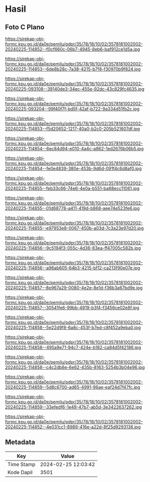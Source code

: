 # Hasil

## Foto C Plano

https://sirekap-obj-formc.kpu.go.id/da0e/pemilu/pdpr/35/78/18/10/02/3578181002002-20240225-114852--f0cf660c-06b7-4945-8eb6-baf912ce1d5a.jpg

https://sirekap-obj-formc.kpu.go.id/da0e/pemilu/pdpr/35/78/18/10/02/3578181002002-20240225-114853--6de8b28c-7a38-4215-b7f8-f30970b9f824.jpg

https://sirekap-obj-formc.kpu.go.id/da0e/pemilu/pdpr/35/78/18/10/02/3578181002002-20240225-093108--39140de3-34ec-455e-92dc-43c829fc4635.jpg

https://sirekap-obj-formc.kpu.go.id/da0e/pemilu/pdpr/35/78/18/10/02/3578181002002-20240225-093204--99f40f7f-bd5f-42af-b722-9a334d51fb2c.jpg

https://sirekap-obj-formc.kpu.go.id/da0e/pemilu/pdpr/35/78/18/10/02/3578181002002-20240225-114853--f5d20652-1217-40a0-b2c0-205b521607df.jpg

https://sirekap-obj-formc.kpu.go.id/da0e/pemilu/pdpr/35/78/18/10/02/3578181002002-20240225-114854--6ec84d94-e010-4a4c-a862-1ed2676b06b5.jpg

https://sirekap-obj-formc.kpu.go.id/da0e/pemilu/pdpr/35/78/18/10/02/3578181002002-20240225-114854--fe0e4839-380e-453b-9d6d-091f4c6d8af0.jpg

https://sirekap-obj-formc.kpu.go.id/da0e/pemilu/pdpr/35/78/18/10/02/3578181002002-20240225-114855--feb33c66-74e6-4e0a-b551-ba68ecc11061.jpg

https://sirekap-obj-formc.kpu.go.id/da0e/pemilu/pdpr/35/78/18/10/02/3578181002002-20240225-114855--01d68778-a411-419d-b868-aee74e523fe6.jpg

https://sirekap-obj-formc.kpu.go.id/da0e/pemilu/pdpr/35/78/18/10/02/3578181002002-20240225-114855--e97953e8-0067-450b-a03d-7c3a23e97d20.jpg

https://sirekap-obj-formc.kpu.go.id/da0e/pemilu/pdpr/35/78/18/10/02/3578181002002-20240225-114856--9c5194f3-055c-4d36-83ea-ff47005c582b.jpg

https://sirekap-obj-formc.kpu.go.id/da0e/pemilu/pdpr/35/78/18/10/02/3578181002002-20240225-114856--a96ab605-64b3-4215-bf12-ca213f90e07e.jpg

https://sirekap-obj-formc.kpu.go.id/da0e/pemilu/pdpr/35/78/18/10/02/3578181002002-20240225-114857--8e967a29-0080-4e2e-8e1d-f36b3a67bd9e.jpg

https://sirekap-obj-formc.kpu.go.id/da0e/pemilu/pdpr/35/78/18/10/02/3578181002002-20240225-114857--30541fe6-99bb-4919-b3f4-f3456ce02e8f.jpg

https://sirekap-obj-formc.kpu.go.id/da0e/pemilu/pdpr/35/78/18/10/02/3578181002002-20240225-114858--5e22d9f8-6a8c-453f-b7ed-c8f452a9eba0.jpg

https://sirekap-obj-formc.kpu.go.id/da0e/pemilu/pdpr/35/78/18/10/02/3578181002002-20240225-114858--495a9e71-94c7-424e-b182-ca84d5f42186.jpg

https://sirekap-obj-formc.kpu.go.id/da0e/pemilu/pdpr/35/78/18/10/02/3578181002002-20240225-114858--c4c2db8e-6e62-435b-8163-5254b3b04e96.jpg

https://sirekap-obj-formc.kpu.go.id/da0e/pemilu/pdpr/35/78/18/10/02/3578181002002-20240225-114859--5d8c6700-ad65-4991-96ae-eaf24d7f47fc.jpg

https://sirekap-obj-formc.kpu.go.id/da0e/pemilu/pdpr/35/78/18/10/02/3578181002002-20240225-114859--33efedf6-1e49-47b7-ab5d-3e3422637262.jpg

https://sirekap-obj-formc.kpu.go.id/da0e/pemilu/pdpr/35/78/18/10/02/3578181002002-20240225-114852--4e031cc1-8989-416e-a22d-8f25d9293136.jpg


## Metadata

| Key        | Value               |
| ---------- | ------------------- |
| Time Stamp | 2024-02-25 12:03:42 |
| Kode Dapil | 3501                |



